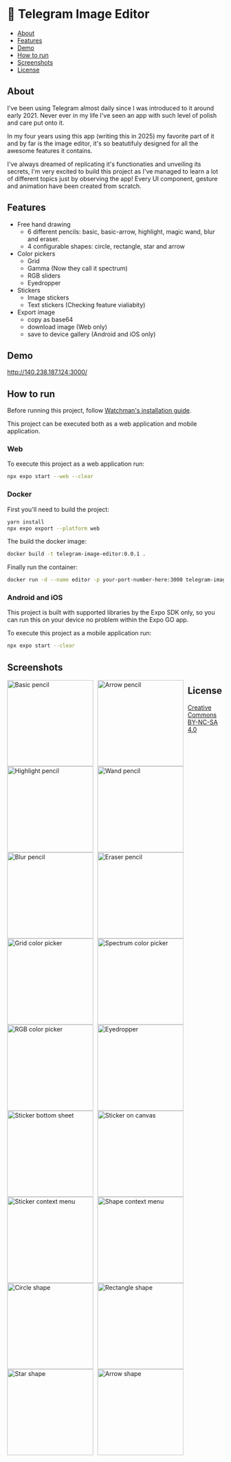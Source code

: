 # 🎨 Telegram Image Editor

- [About](#about)
- [Features](#features)
- [Demo](#demo)
- [How to run](#how-to-run)
- [Screenshots](#screenshots)
- [License](#license)

## About
I've been using Telegram almost daily since I was introduced to it around early 2021. Never ever in my life I've seen an app with such level of polish and care put onto it.

In my four years using this app (writing this in 2025) my favorite part of it and by far is the image editor, it's so beatutifuly designed for all the awesome features it contains.

I've always dreamed of replicating it's functionaties and unveiling its secrets, I'm very excited to build this project as I've managed to learn a lot of different topics just by observing the app! Every UI component, gesture and animation have been created from scratch.

## Features
- Free hand drawing
    - 6 different pencils: basic, basic-arrow, highlight, magic wand, blur and eraser.
    - 4 configurable shapes: circle, rectangle, star and arrow
- Color pickers
    - Grid
    - Gamma (Now they call it spectrum)
    - RGB sliders
    - Eyedropper
- Stickers
    - Image stickers
    - Text stickers (Checking feature vialiabity)
- Export image
    - copy as base64
    - download image (Web only)
    - save to device gallery (Android and iOS only)

## Demo
http://140.238.187.124:3000/

## How to run
Before running this project, follow [Watchman's installation guide](https://facebook.github.io/watchman/docs/install#buildinstall).

This project can be executed both as a web application and mobile application.

### Web
To execute this project as a web application run:
```sh
npx expo start --web --clear
```

### Docker
First you'll need to build the project:
```sh
yarn install
npx expo export --platform web
```

The build the docker image:
```sh
docker build -t telegram-image-editor:0.0.1 .
```

Finally run the container:
```sh
docker run -d --name editor -p your-port-number-here:3000 telegram-image-editor:0.0.1
```

### Android and iOS
This project is built with supported libraries by the Expo SDK only, so you can run this on your device no problem within the Expo GO app.

To execute this project as a mobile application run:
```sh
npx expo start --clear
```

## Screenshots
[<img style="float: left; margin-right: 10px" width="200px" src="./docs/images/penciil-basic.png" alt="Basic pencil">]("")
<img style="float: left; margin-right: 10px" width="200px" src="./docs/images/pencil-arrow.png" alt="Arrow pencil">
<img style="float: left; margin-right: 10px" width="200px" src="./docs/images/pencil-highlight.png" alt="Highlight pencil">
<img style="float: left; margin-right: 10px" width="200px" src="./docs/images/pencil-wand.png" alt="Wand pencil">
<img style="float: left; margin-right: 10px" width="200px" src="./docs/images/pencil-blur.png" alt="Blur pencil">
<img style="float: left; margin-right: 10px" width="200px" src="./docs/images/pencil-eraser.png" alt="Eraser pencil">
<img style="float: left; margin-right: 10px" width="200px" src="./docs/images/color-picker-grid.png" alt="Grid color picker">
<img style="float: left; margin-right: 10px" width="200px" src="./docs/images/color-picker-gamma.png" alt="Spectrum color picker">
<img style="float: left; margin-right: 10px" width="200px" src="./docs/images/color-picker-rgb.png" alt="RGB color picker">
<img style="float: left; margin-right: 10px" width="200px" src="./docs/images/color-picker-eyedropper.png" alt="Eyedropper">
<img style="float: left; margin-right: 10px" width="200px" src="./docs/images/sticker-bottom-sheet.png" alt="Sticker bottom sheet">
<img style="float: left; margin-right: 10px" width="200px" src="./docs/images/sticker-canvas.png" alt="Sticker on canvas">
<img style="float: left; margin-right: 10px" width="200px" src="./docs/images/sticker-context-menu.png" alt="Sticker context menu">
<img style="float: left; margin-right: 10px" width="200px" src="./docs/images/shape-menu.png" alt="Shape context menu">
<img style="float: left; margin-right: 10px" width="200px" src="./docs/images/shape-circle.png" alt="Circle shape">
<img style="float: left; margin-right: 10px" width="200px" src="./docs/images/shape-rectangle.png" alt="Rectangle shape">
<img style="float: left; margin-right: 10px" width="200px" src="./docs/images/shape-star.png" alt="Star shape">
<img style="float: left; margin-right: 10px" width="200px" src="./docs/images/shape-arrow.png" alt="Arrow shape">

## License
[Creative Commons BY-NC-SA 4.0](https://creativecommons.org/licenses/by-nc-sa/4.0/)

